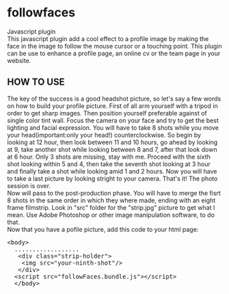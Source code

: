 # followfaces
Javascript plugin
<br/>
This javascript plugin add a cool effect to a profile image by making the face in the image to follow the mouse cursor or a touching point. This plugin can be use to enhance a profile page, an online cv or the team page in your website.
<br/>
<h2>HOW TO USE</h2>
The key of the success is a good headshot picture, so let's say a few words on how to build your profile picture.
First of all arm yourself with a tripod in order to get sharp images. Then position yourself preferable against of single color tint wall. Focus the camera on your face and try to get the best lighting and facial expression. You will have to take 8 shots while you move your head(important:only your head!) counterclockwise. So begin by looking at 12 hour, then look between 11 and 10 hours, go ahead by looking at 9, take another shot while looking between 8 and 7, after that look down at 6 hour. Only 3 shots are missing, stay with me. Proceed with the sixth shot looking within 5 and 4, then take the seventh shot looking at 3 hour and finally take a shot while looking amid 1 and 2 hours. Now you will have to take a last picture by looking stright to your camera. That's it! The photo session is over.
<br/>
Now will pass to the post-production phase. You will have to merge the fisrt 8 shots in the same order in which they where made, ending with an eight frame filmstrip. Look in "src" folder for the "strip.jpg" picture to get what I mean. Use Adobe Photoshop or other image manipulation software, to do that.
<br/>
Now that you have a pofile picture, add this code to your html page:
<div class="highlight highlight-text-html-basic">
  <pre>&lt;<span class="pl-ent">body</span>&gt;
  ..................
  &nbsp;&lt;<span class="pl-ent">div</span> class="strip-holder"&gt;
  &nbsp;&nbsp;&lt;<span class="pl-ent">img</span> <span class="pl-e">src</span>="your-ninth-shot"/&gt;
  &nbsp;&lt;/<span class="pl-ent">div</span>&gt;
  &lt;<span class="pl-ent">script <span class="pl-e">src</span>="followFaces.bundle.js"</span>&gt;&lt;/<span class="pl-ent">script</span>&gt;
  &lt;/<span class="pl-ent">body</span>&gt;
  </pre>
</div>



